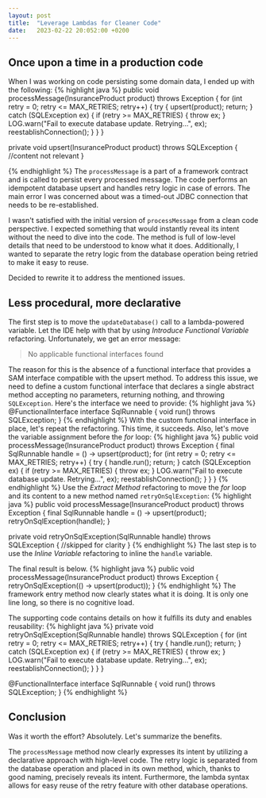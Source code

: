 ```yaml
---
layout: post
title:  "Leverage Lambdas for Cleaner Code"
date:   2023-02-22 20:052:00 +0200
---
```

## Once upon a time in a production code
When I was working on code persisting some domain data, I ended up with the following:
{% highlight java %}
public void processMessage(InsuranceProduct product) throws Exception {
    for (int retry = 0; retry <= MAX_RETRIES; retry++) {
        try {
            upsert(product);
            return;
        } catch (SQLException ex) {
            if (retry >= MAX_RETRIES) {
                throw ex;
            }
            LOG.warn("Fail to execute database update. Retrying...", ex);
            reestablishConnection();
        }
    }
}

private void upsert(InsuranceProduct product) throws SQLException {
    //content not relevant
}

{% endhighlight %}
The `processMessage` is a part of a framework contract and is called to persist every processed message.
The code performs an idempotent database upsert and handles retry logic in case of errors. The main error I was concerned about was a timed-out JDBC connection that needs to be re-established.

I wasn't satisfied with the initial version of `processMessage` from a clean code perspective. I expected something that would instantly reveal its intent without the need to dive into the code. The method is full of low-level details that need to be understood to know what it does. Additionally, I wanted to separate the retry logic from the database operation being retried to make it easy to reuse.

Decided to rewrite it to address the mentioned issues.
## Less procedural, more declarative
The first step is to move the `updateDatabase()` call to a lambda-powered variable.
Let the IDE help with that by using _Introduce Functional Variable_ refactoring. Unfortunately, we get an error message:
> No applicable functional interfaces found

The reason for this is the absence of a functional interface that provides a SAM interface compatible with the upsert method. To address this issue, we need to define a custom functional interface that declares a single abstract method accepting no parameters, returning nothing, and throwing `SQLException`. Here's the interface we need to provide:
{% highlight java %}
@FunctionalInterface
interface SqlRunnable {
    void run() throws SQLException;
}
{% endhighlight %}
With the custom functional interface in place, let's repeat the refactoring. This time, it succeeds. Also, let's move the variable assignment before the _for_ loop:
{% highlight java %}
public void processMessage(InsuranceProduct product) throws Exception {
    final SqlRunnable handle = () -> upsert(product);
    for (int retry = 0; retry <= MAX_RETRIES; retry++) {
        try {
            handle.run();
            return;
        } catch (SQLException ex) {
            if (retry >= MAX_RETRIES) {
                throw ex;
            }
            LOG.warn("Fail to execute database update. Retrying...", ex);
            reestablishConnection();
        }
    }
}
{% endhighlight %}
Use the _Extract Method_ refactoring to move the _for_ loop and its content to a new method named `retryOnSqlException`:
{% highlight java %}
public void processMessage(InsuranceProduct product) throws Exception {
    final SqlRunnable handle = () -> upsert(product);
    retryOnSqlException(handle);
}

private void retryOnSqlException(SqlRunnable handle) throws SQLException {
    //skipped for clarity
}
{% endhighlight %}
The last step is to use the _Inline Variable_ refactoring to inline the `handle` variable.

The final result is below.
{% highlight java %}
public void processMessage(InsuranceProduct product) throws Exception {
    retryOnSqlException(() -> upsert(product));
}
{% endhighlight %}
The framework entry method now clearly states what it is doing. It is only one line long, so there is no cognitive load.

The supporting code contains details on how it fulfills its duty and enables reusability:
{% highlight java %}
private void retryOnSqlException(SqlRunnable handle) throws SQLException {
    for (int retry = 0; retry <= MAX_RETRIES; retry++) {
        try {
            handle.run();
            return;
        } catch (SQLException ex) {
            if (retry >= MAX_RETRIES) {
                throw ex;
            }
            LOG.warn("Fail to execute database update. Retrying...", ex);
            reestablishConnection();
        }
    }
}

@FunctionalInterface
interface SqlRunnable {
    void run() throws SQLException;
}
{% endhighlight %}
## Conclusion
Was it worth the effort? Absolutely. Let's summarize the benefits. 

The `processMessage` method now clearly expresses its intent by utilizing a declarative approach with high-level code. The retry logic is separated from the database operation and placed in its own method, which, thanks to good naming, precisely reveals its intent. Furthermore, the lambda syntax allows for easy reuse of the retry feature with other database operations.